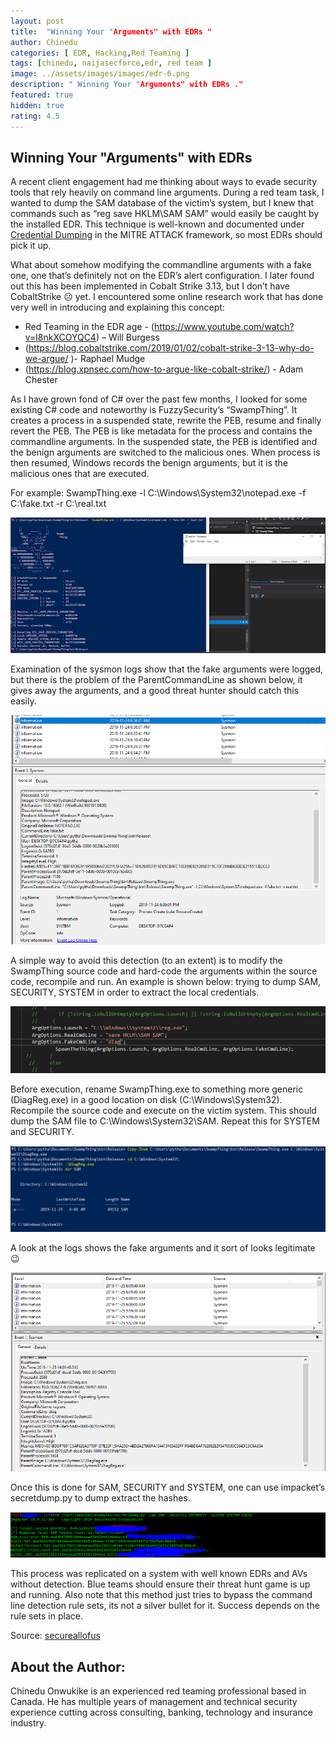 ```yaml
---
layout: post
title:  "Winning Your "Arguments" with EDRs "
author: Chinedu
categories: [ EDR, Hacking,Red Teaming ]
tags: [chinedu, naijasecforce,edr, red team ]
image: ../assets/images/images/edr-6.png
description: " Winning Your "Arguments" with EDRs ."
featured: true
hidden: true
rating: 4.5
---
```


##  Winning Your "Arguments" with EDRs 

A recent client engagement had me thinking about ways to evade security tools that rely heavily on command line arguments. During a red team task, I wanted to dump the SAM database of the victim’s system, but I knew that commands such as “reg save HKLM\SAM SAM” would easily be caught by the installed EDR. This technique is well-known and documented under [Credential Dumping](https://attack.mitre.org/techniques/T1003/) in the MITRE ATTACK framework, so most EDRs should pick it up.

What about somehow modifying the commandline arguments with a fake one, one that’s definitely not on the EDR’s alert configuration. I later found out this has been implemented in Cobalt Strike 3.13, but I don’t have CobaltStrike ☹ yet. I encountered some online research work that has done very well in introducing and explaining this concept:
* Red Teaming in the EDR age - (https://www.youtube.com/watch?v=l8nkXCOYQC4) – Will Burgess
* (https://blog.cobaltstrike.com/2019/01/02/cobalt-strike-3-13-why-do-we-argue/ )- Raphael Mudge
* (https://blog.xpnsec.com/how-to-argue-like-cobalt-strike/) - Adam Chester

As I have grown fond of C# over the past few months, I looked for some existing C# code and noteworthy is FuzzySecurity’s “SwampThing”. It creates a process in a suspended state, rewrite the PEB, resume and finally revert the PEB. The PEB is like metadata for the process and contains the commandline arguments. In the suspended state, the PEB is identified and the benign arguments are switched to the malicious ones. When process is then resumed, Windows records the benign arguments, but it is the malicious ones that are executed.

For example: SwampThing.exe -l C:\\Windows\\System32\\notepad.exe -f C:\\fake.txt -r C:\\real.txt

![](../assets/images/edr-1.png)

Examination of the sysmon logs show that the fake arguments were logged, but there is the problem of the ParentCommandLine as shown below, it gives away the arguments, and a good threat hunter should catch this easily.

![](../assets/images/edr-2.png)


A simple way to avoid this detection (to an extent) is to modify the SwampThing source code and hard-code the arguments within the source code, recompile and run. An example is shown below: trying to dump SAM, SECURITY, SYSTEM in order to extract the local credentials.

![](../assets/images/edr-3.png)

Before execution, rename SwampThing.exe to something more generic (DiagReg.exe) in a good location on disk (C:\Windows\System32\). Recompile the source code and execute on the victim system. This should dump the SAM file to C:\Windows\System32\SAM. Repeat this for SYSTEM and SECURITY.

![](../assets/images/edr-4.png)

A look at the logs shows the fake arguments and it sort of looks legitimate 😉

![](../assets/images/edr-5.png)

Once this is done for SAM, SECURITY and SYSTEM, one can use impacket’s secretdump.py to dump extract the hashes.

![](../assets/images/edr-6.png)

This process was replicated on a system with well known EDRs and AVs without detection. Blue teams should ensure their threat hunt game is up and running. Also note that this method just tries to bypass the command line detection rule sets, its not a silver bullet for it. Success depends on the rule sets in place.


Source: [secureallofus](https://secureallofus.blogspot.com/2019/11/winning-your-arguments-with-edrs.html)

## About the Author:
Chinedu Onwukike is an experienced red teaming professional based in Canada. He has multiple years of management 
and technical security experience cutting across consulting, banking, technology and insurance industry.

